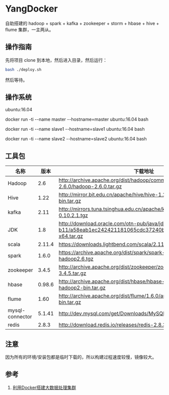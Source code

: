 # YangDocker

自助搭建的 hadoop + spark + kafka + zookeeper + storm + hbase + hive + flume 集群，一主两从。

## 操作指南

先将项目 clone 到本地，然后进入目录，然后运行：

```bash
bash ./deploy.sh
```

然后等待。

## 操作系统

ubuntu:16.04

docker run -ti --name master --hostname=master ubuntu:16.04 bash

docker run -ti --name slave1 --hostname=slave1 ubuntu:16.04 bash

docker run -ti --name slave2 --hostname=slave2 ubuntu:16.04 bash

## 工具包

名称 | 版本 | 下载地址
---|---|---
Hadoop | 2.6 | http://archive.apache.org/dist/hadoop/common/hadoop-2.6.0/hadoop-2.6.0.tar.gz
Hive | 1.22 |http://mirror.bit.edu.cn/apache/hive/hive-1.2.2/apache-hive-1.2.2-bin.tar.gz
kafka | 2.11 | http://mirrors.tuna.tsinghua.edu.cn/apache/kafka/0.10.2.1/kafka_2.11-0.10.2.1.tgz
JDK | 1.8 |http://download.oracle.com/otn-pub/java/jdk/8u172-b11/a58eab1ec242421181065cdc37240b08/jdk-8u172-linux-x64.tar.gz
scala | 2.11.4 |https://downloads.lightbend.com/scala/2.11.4/scala-2.11.4.tgz
spark |1.6.0 |https://archive.apache.org/dist/spark/spark-1.6.0/spark-1.6.0-bin-hadoop2.6.tgz
zookeeper | 3.4.5 | http://archive.apache.org/dist/zookeeper/zookeeper-3.4.5/zookeeper-3.4.5.tar.gz
hbase |0.98.6| http://archive.apache.org/dist/hbase/hbase-0.98.6/hbase-0.98.6-hadoop2-bin.tar.gz
flume | 1.60 | http://archive.apache.org/dist/flume/1.6.0/apache-flume-1.6.0-bin.tar.gz
mysql-connector | 5.1.41 |http://dev.mysql.com/get/Downloads/MySQL-5.1/mysql-5.1.41.tar.gz
redis | 2.8.3 |http://download.redis.io/releases/redis-2.8.3.tar.gz

## 注意

因为所有的环境/安装包都是临时下载的，所以构建过程速度较慢，镜像较大。

## 参考

1. [利用Docker搭建大数据处理集群](https://blog.csdn.net/iigeoxiaoyang/article/details/53020066)

